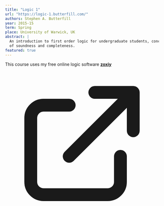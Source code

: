 ```yaml
---
title: "Logic 1"
url: "https://logic-1.butterfill.com/"
authors: Stephen A. Butterfill
year: 2015-15
term: Spring
place: University of Warwick, UK
abstract: |
  An introduction to first order logic for undergraduate students, concluding with informal proofs
  of soundness and completeness.
featured: true
---
```


<p>
  This course uses my free online logic software 
  <a href="https://www.zoxiy.xyz/" target="_blank"
    class="text-slate-500 dark:text-slate-400 hover:text-blue-600 dark:hover:text-blue-400 transition-colors" style="font-weight:bold;"
      >zoxiy
       <svg xmlns="http://www.w3.org/2000/svg" class="inline-block w-4 h-4 ml-1" fill="none" viewBox="0 0 24 24" stroke="currentColor">
          <path stroke-linecap="round" stroke-linejoin="round" stroke-width="2" d="M10 6H6a2 2 0 00-2 2v10a2 2 0 002 2h10a2 2 0 002-2v-4M14 4h6m0 0v6m0-6L10 14" />
        </svg>
      </a>
</p>
